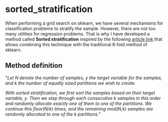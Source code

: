 # sorted_stratification
When performing a grid search on sklearn, we have several mechanisms for classification problems to stratify the sample. However, there are not too many utilities for regression problems. That is why I have developed a method called **Sorted stratification** inspired by the following [article link](https://scottclowe.com/2016-03-19-stratified-regression-partitions/) that allows combining this technique with the traditional K-fold method of sklearn. 

## Method definition

"*Let N denote the number of samples, y the target variable for the samples, and k the number of equally sized partitions we wish to create.*

*With sorted stratification, we first sort the samples based on their target variable, y. Then we step through each consecutive k samples in this order and randomly allocate exactly one of them to one of the partitions. We continue this floor(N/k) times, and the remaining mod(N,k) samples are randomly allocated to one of the k partitions.*"
